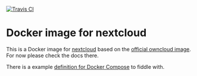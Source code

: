 [![Travis CI](https://img.shields.io/travis/lazyfrosch/docker-nextcloud/master.svg)](https://travis-ci.org/lazyfrosch/docker-nextcloud/branches)

Docker image for nextcloud
==========================

This is a Docker image for [nextcloud](http://www.nextcloud.com) based on the [official owncloud image](https://hub.docker.com/_/owncloud/). For now please check the docs there.

There is a example [definition for Docker Compose](docker-compose.yml) to fiddle with.
